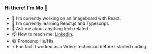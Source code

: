 ### Hi there! I'm Mo 👋



- 🔭 I’m currently working on an Imageboard with React.
- 🌱 I’m currently learning React.js and Typescript.
- 💬 Ask me about anything tech related.
- 📫 How to reach me:  [LinkedIn](https://de.linkedin.com/in/moritz-mandel-1696a521b).
- 😄 Pronouns: He/His.
- ⚡ Fun fact: I worked as a Video-Technician before I started coding.


